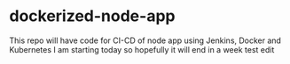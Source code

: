 # dockerized-node-app
This repo will have code for CI-CD of node app using Jenkins, Docker and Kubernetes
I am starting today so hopefully it will end in a week
test edit
